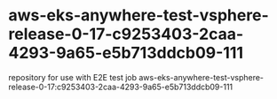 # aws-eks-anywhere-test-vsphere-release-0-17-c9253403-2caa-4293-9a65-e5b713ddcb09-111
repository for use with E2E test job aws-eks-anywhere-test-vsphere-release-0-17:c9253403-2caa-4293-9a65-e5b713ddcb09-111
